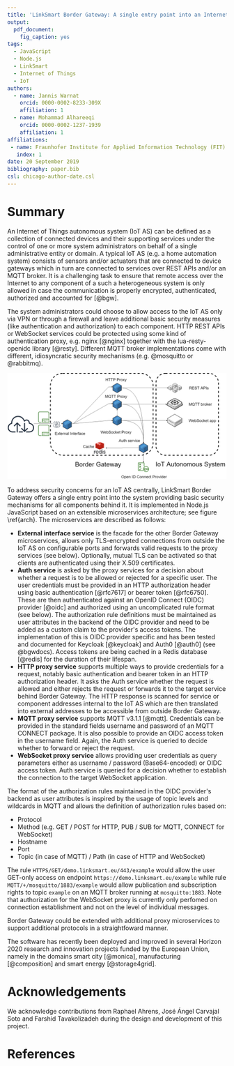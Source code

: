 ```yaml
---
title: 'LinkSmart Border Gateway: A single entry point into an Internet of Things autonomous system'
output:
  pdf_document:
    fig_caption: yes
tags:
  - JavaScript
  - Node.js
  - LinkSmart
  - Internet of Things
  - IoT
authors:
  - name: Jannis Warnat
    orcid: 0000-0002-8233-309X
    affiliation: 1
  - name: Mohammad Alhareeqi
    orcid: 0000-0002-1237-1939
    affiliation: 1
affiliations:
 - name: Fraunhofer Institute for Applied Information Technology (FIT)
   index: 1
date: 20 September 2019
bibliography: paper.bib
csl: chicago-author-date.csl
---
```


# Summary

An Internet of Things autonomous system (IoT AS) can be defined as a collection of connected devices and their supporting
services under the control of one or more system administrators on behalf of a single administrative entity or domain. A typical IoT AS (e.g. a home automation system) consists of sensors and/or actuators that are connected to device gateways which in turn are connected to services over REST APIs and/or an MQTT broker. It is a
challenging task to ensure that remote access over the Internet to any component of a such a heterogeneous system is only allowed in case the communication is properly encrypted, authenticated, authorized and accounted for [@bgw].

The 
system administrators could choose to allow access to the IoT AS only via VPN or through a firewall and leave additional
basic security measures (like authentication and authorization) to each component. HTTP REST APIs or WebSocket services could be protected using some kind of authentication proxy, e.g. nginx [@nginx] together with the lua-resty-openidc library [@resty]. Different MQTT broker implementations come with different, idiosyncratic security mechanisms (e.g. @mosquitto or @rabbitmq).

![Border Gateway architecture \label{arch}](figure.png)
 
To address security concerns for an IoT AS centrally, LinkSmart Border Gateway offers a single entry point into the system providing basic security mechanisms for all components behind it. It is implemented in Node.js JavaScript based on an extensible microservices architecture; see figure \ref{arch}. The microservices are described as follows:

* **External interface service** is the facade for the other Border Gateway microservices, allows only TLS-encrypted connections from outside the IoT AS on configurable ports and forwards valid requests to the proxy services (see below). Optionally, mutual TLS can be activated so that clients are authenticated using their X.509 certificates.
* **Auth service** is asked by the proxy services for a decision about whether a request is to be allowed or rejected for a specific user. The user credentials must be provided in an HTTP authorization header using basic authentication [@rfc7617] or bearer token [@rfc6750]. These are then authenticated against an OpenID Connect (OIDC) provider [@oidc] and authorized using an uncomplicated rule format (see below). The authorization rule definitions must be maintained as user attributes in the backend of the OIDC provider and need to be added as a custom claim to the provider's access tokens. The implementation of this is OIDC provider specific and has been tested and documented for Keycloak [@keycloak] and Auth0 [@auth0] (see @bgwdocs). Access tokens are being cached in a Redis database [@redis] for the duration of their lifespan.
* **HTTP proxy service** supports multiple ways to provide credentials for a request, notably basic authentication and bearer token in an HTTP authorization header. It asks the Auth service whether the request is allowed and either rejects the request or forwards it to the target service behind Border Gateway. The HTTP response is scanned for service or component addresses internal to the IoT AS which are then translated into external addresses to be accessible from outside Border Gateway.
* **MQTT proxy service** supports MQTT v3.1.1 [@mqtt]. Credentials can be provided in the standard fields username and password of an MQTT CONNECT package. It is also possible to provide an OIDC access token in the username field. Again, the Auth service is queried to decide whether to forward or reject the request.
* **WebSocket proxy service** allows providing user credentials as query parameters either as username / password (Base64-encoded) or OIDC access token. Auth service is queried for a decision whether to establish the connection to the target WebSocket application.  

The format of the authorization rules maintained in the OIDC provider's backend as user attributes is inspired by the usage of topic levels and wildcards in MQTT and allows the definition of authorization rules based on:

  * Protocol
  * Method (e.g. GET / POST for HTTP, PUB / SUB for MQTT, CONNECT for WebSocket)
  * Hostname
  * Port
  * Topic (in case of MQTT) / Path (in case of HTTP and WebSocket)
  
The rule ``HTTPS/GET/demo.linksmart.eu/443/example`` would allow the user GET-only access on endpoint ``https://demo.linksmart.eu/example`` while rule ``MQTT/+/mosquitto/1883/example`` would allow publication and subscription rights to topic ``example`` on an MQTT broker running at ``mosquitto:1883``. Note that authorization for the WebSocket proxy is currently only perfomed on connection establishment and not on the level of individual messages.

Border Gateway could be extended with additional proxy microservices to support additional protocols in a straightfoward manner.

The software has recently been deployed and improved in several Horizon 2020 research and innovation
projects funded by the European Union, namely in the domains smart city [@monica], manufacturing [@composition] and smart energy [@storage4grid].

# Acknowledgements

We acknowledge contributions from Raphael Ahrens, José Ángel Carvajal Soto and Farshid Tavakolizadeh during the design and development of this project.

# References


